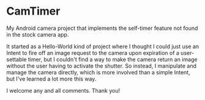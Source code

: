 # CamTimer
My Android camera project that implements the self-timer feature not found in the stock camera app.

It started as a Hello-World kind of project where I thought I could just use an Intent to fire off
an image request to the camera upon expiration of a user-settable timer, but I couldn't find a way
to make the camera return an image without the user having to activate the shutter.  So instead, I
manipulate and manage the camera directly, which is more involved than a simple Intent, but I've
learned a lot more this way.

I welcome any and all comments.  Thank you!
